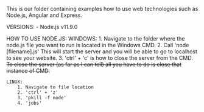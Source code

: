 This is our folder containing examples how to use web technologies such as Node.js, Angular and Express.

VERSIONS:
	- Node.js v11.9.0

HOW TO USE NODE.JS: 
	WINDOWS:
		1. Navigate to the folder where the node.js file you want to run is located in the Windows CMD.
		2. Call 'node [filename].js' This will start the server and you will be able to go to localhost to see your website.
		3. 'ctrl' + 'c' is how to close the server from the CMD. ~~To close the server (as far as I can tell) all you have to do is close that instance of CMD.~~

	LINUX: 
		1. Navigate to file location
		2. 'ctrl' + 'z'
		3. 'pkill -f node'
		4. 'jobs' 